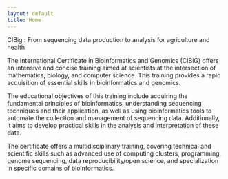 ```yaml
---
layout: default
title: Home 
---
```


CIBig : From sequencing data production to analysis for agriculture and health

The International Certificate in Bioinformatics and Genomics (CIBiG) offers an intensive and concise training aimed at scientists at the intersection of mathematics, biology, and computer science. This training provides a rapid acquisition of essential skills in bioinformatics and genomics.

The educational objectives of this training include acquiring the fundamental principles of bioinformatics, understanding sequencing techniques and their application, as well as using bioinformatics tools to automate the collection and management of sequencing data. Additionally, it aims to develop practical skills in the analysis and interpretation of these data.

The certificate offers a multidisciplinary training, covering technical and scientific skills such as advanced use of computing clusters, programming, genome sequencing, data reproducibility/open science, and specialization in specific domains of bioinformatics.
